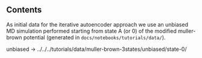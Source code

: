 ## Contents

As initial data for the iterative autoencoder approach we use an unbiased MD simulation performed starting from state A (or 0) of the modified muller-brown potential (generated in `docs/notebooks/tutorials/data/`).

unbiased -> ../../../tutorials/data/muller-brown-3states/unbiased/state-0/
